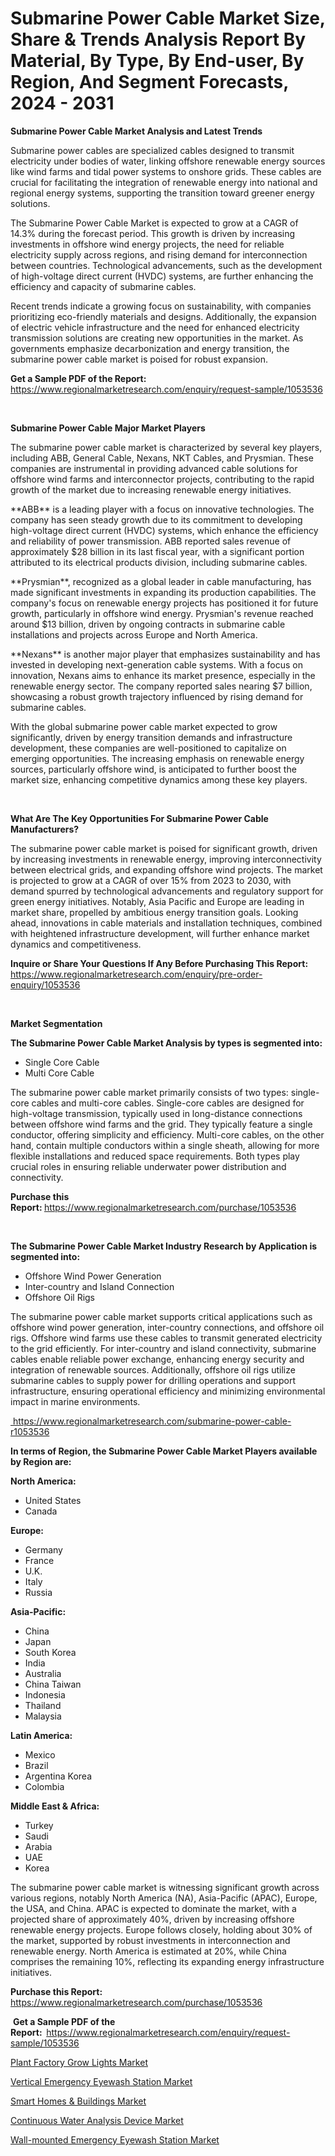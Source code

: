 <p><h1>Submarine Power Cable Market Size, Share & Trends Analysis Report By Material, By Type, By End-user, By Region, And Segment Forecasts, 2024 - 2031</h1></p><p><strong>Submarine Power Cable Market Analysis and Latest Trends</strong></p>
<p><p>Submarine power cables are specialized cables designed to transmit electricity under bodies of water, linking offshore renewable energy sources like wind farms and tidal power systems to onshore grids. These cables are crucial for facilitating the integration of renewable energy into national and regional energy systems, supporting the transition toward greener energy solutions.</p><p>The Submarine Power Cable Market is expected to grow at a CAGR of 14.3% during the forecast period. This growth is driven by increasing investments in offshore wind energy projects, the need for reliable electricity supply across regions, and rising demand for interconnection between countries. Technological advancements, such as the development of high-voltage direct current (HVDC) systems, are further enhancing the efficiency and capacity of submarine cables. </p><p>Recent trends indicate a growing focus on sustainability, with companies prioritizing eco-friendly materials and designs. Additionally, the expansion of electric vehicle infrastructure and the need for enhanced electricity transmission solutions are creating new opportunities in the market. As governments emphasize decarbonization and energy transition, the submarine power cable market is poised for robust expansion.</p></p>
<p><strong>Get a Sample PDF of the Report:&nbsp;</strong> <a href="https://www.regionalmarketresearch.com/enquiry/request-sample/1053536">https://www.regionalmarketresearch.com/enquiry/request-sample/1053536</a></p>
<p>&nbsp;</p>
<p><strong>Submarine Power Cable Major Market Players</strong></p>
<p><p>The submarine power cable market is characterized by several key players, including ABB, General Cable, Nexans, NKT Cables, and Prysmian. These companies are instrumental in providing advanced cable solutions for offshore wind farms and interconnector projects, contributing to the rapid growth of the market due to increasing renewable energy initiatives.</p><p>**ABB** is a leading player with a focus on innovative technologies. The company has seen steady growth due to its commitment to developing high-voltage direct current (HVDC) systems, which enhance the efficiency and reliability of power transmission. ABB reported sales revenue of approximately $28 billion in its last fiscal year, with a significant portion attributed to its electrical products division, including submarine cables.</p><p>**Prysmian**, recognized as a global leader in cable manufacturing, has made significant investments in expanding its production capabilities. The company's focus on renewable energy projects has positioned it for future growth, particularly in offshore wind energy. Prysmian's revenue reached around $13 billion, driven by ongoing contracts in submarine cable installations and projects across Europe and North America.</p><p>**Nexans** is another major player that emphasizes sustainability and has invested in developing next-generation cable systems. With a focus on innovation, Nexans aims to enhance its market presence, especially in the renewable energy sector. The company reported sales nearing $7 billion, showcasing a robust growth trajectory influenced by rising demand for submarine cables.</p><p>With the global submarine power cable market expected to grow significantly, driven by energy transition demands and infrastructure development, these companies are well-positioned to capitalize on emerging opportunities. The increasing emphasis on renewable energy sources, particularly offshore wind, is anticipated to further boost the market size, enhancing competitive dynamics among these key players.</p></p>
<p>&nbsp;</p>
<p><strong>What Are The Key Opportunities For Submarine Power Cable Manufacturers?</strong></p>
<p><p>The submarine power cable market is poised for significant growth, driven by increasing investments in renewable energy, improving interconnectivity between electrical grids, and expanding offshore wind projects. The market is projected to grow at a CAGR of over 15% from 2023 to 2030, with demand spurred by technological advancements and regulatory support for green energy initiatives. Notably, Asia Pacific and Europe are leading in market share, propelled by ambitious energy transition goals. Looking ahead, innovations in cable materials and installation techniques, combined with heightened infrastructure development, will further enhance market dynamics and competitiveness.</p></p>
<p><strong>Inquire or Share Your Questions If Any Before Purchasing This Report:</strong> <a href="https://www.regionalmarketresearch.com/enquiry/pre-order-enquiry/1053536">https://www.regionalmarketresearch.com/enquiry/pre-order-enquiry/1053536</a></p>
<p>&nbsp;</p>
<p><strong>Market Segmentation</strong></p>
<p><strong>The Submarine Power Cable Market Analysis by types is segmented into:</strong></p>
<p><ul><li>Single Core Cable</li><li>Multi Core Cable</li></ul></p>
<p><p>The submarine power cable market primarily consists of two types: single-core cables and multi-core cables. Single-core cables are designed for high-voltage transmission, typically used in long-distance connections between offshore wind farms and the grid. They typically feature a single conductor, offering simplicity and efficiency. Multi-core cables, on the other hand, contain multiple conductors within a single sheath, allowing for more flexible installations and reduced space requirements. Both types play crucial roles in ensuring reliable underwater power distribution and connectivity.</p></p>
<p><strong>Purchase this Report:&nbsp;</strong><a href="https://www.regionalmarketresearch.com/purchase/1053536">https://www.regionalmarketresearch.com/purchase/1053536</a></p>
<p>&nbsp;</p>
<p><strong>The Submarine Power Cable Market Industry Research by Application is segmented into:</strong></p>
<p><ul><li>Offshore Wind Power Generation</li><li>Inter-country and Island Connection</li><li>Offshore Oil Rigs</li></ul></p>
<p><p>The submarine power cable market supports critical applications such as offshore wind power generation, inter-country connections, and offshore oil rigs. Offshore wind farms use these cables to transmit generated electricity to the grid efficiently. For inter-country and island connectivity, submarine cables enable reliable power exchange, enhancing energy security and integration of renewable sources. Additionally, offshore oil rigs utilize submarine cables to supply power for drilling operations and support infrastructure, ensuring operational efficiency and minimizing environmental impact in marine environments.</p></p>
<p><a href="https://www.regionalmarketresearch.com/submarine-power-cable-r1053536">&nbsp;https://www.regionalmarketresearch.com/submarine-power-cable-r1053536</a></p>
<p><strong>In terms of Region, the Submarine Power Cable Market Players available by Region are:</strong></p>
<p>
    <p> <strong> North America: </strong>
        <ul>
            <li>United States</li>
            <li>Canada</li>
        </ul>
        </p> 
    <p> <strong> Europe: </strong>
        <ul>
            <li>Germany</li>
            <li>France</li>
            <li>U.K.</li>
            <li>Italy</li>
            <li>Russia</li>
        </ul>
        </p> 
    <p> <strong> Asia-Pacific: </strong>
        <ul>
            <li>China</li>
            <li>Japan</li>
            <li>South Korea</li>
            <li>India</li>
            <li>Australia</li>
            <li>China Taiwan</li>
            <li>Indonesia</li>
            <li>Thailand</li>
            <li>Malaysia</li>
        </ul>
        </p> 
    <p> <strong> Latin America: </strong>
        <ul>
            <li>Mexico</li>
            <li>Brazil</li>
            <li>Argentina Korea</li>
            <li>Colombia</li>
        </ul>
        </p> 
    <p> <strong> Middle East & Africa: </strong>
        <ul>
            <li>Turkey</li>
            <li>Saudi</li>
            <li>Arabia</li>
            <li>UAE</li>
            <li>Korea</li>
        </ul>
    </p>
    </p>
<p><p>The submarine power cable market is witnessing significant growth across various regions, notably North America (NA), Asia-Pacific (APAC), Europe, the USA, and China. APAC is expected to dominate the market, with a projected share of approximately 40%, driven by increasing offshore renewable energy projects. Europe follows closely, holding about 30% of the market, supported by robust investments in interconnection and renewable energy. North America is estimated at 20%, while China comprises the remaining 10%, reflecting its expanding energy infrastructure initiatives.</p></p>
<p><strong>Purchase this Report: </strong><a href="https://www.regionalmarketresearch.com/purchase/1053536">https://www.regionalmarketresearch.com/purchase/1053536</a></p>
<p>&nbsp;<strong>Get a Sample PDF of the Report:&nbsp;&nbsp;</strong><a href="https://www.regionalmarketresearch.com/enquiry/request-sample/1053536">https://www.regionalmarketresearch.com/enquiry/request-sample/1053536</a></p>
<p><strong></strong></p>
<p><p><a href="https://github.com/sumonsky0m/Market-Research-Report-List-1/blob/main/plant-factory-grow-lights-market.md">Plant Factory Grow Lights Market</a></p><p><a href="https://medium.com/@giamcintosh/vertical-emergency-eyewash-station-market-evolution-global-trends-and-regional-dynamics-4dd5f0f44622?postPublishedType=repub">Vertical Emergency Eyewash Station Market</a></p><p><a href="https://github.com/AnnDiaz698/Market-Research-Report-List-1/blob/main/smart-homes-buildings-market.md">Smart Homes & Buildings Market</a></p><p><a href="https://issuu.com/reportprime-2/docs/continuous-water-analysis-device-ma_551beda74cdc0c">Continuous Water Analysis Device Market</a></p><p><a href="https://medium.com/@giamcintosh/mapping-the-wall-mounted-emergency-eyewash-station-market-trends-challenges-and-breakthroughs-d930be4083a0?postPublishedType=repub">Wall-mounted Emergency Eyewash Station Market</a></p></p>